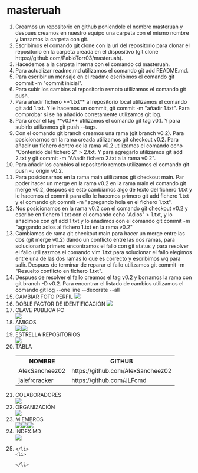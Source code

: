 # masteruah
 
<ol>
    <li>
    Creamos un repositorio en github poniendole el nombre masteruah y despues creamos en nuestro equipo una carpeta con el mismo nombre y lanzamos la carpeta con git.
    </li>
    <li>
    Escribimos el comando git clone con la url del repositorio para clonar el repositorio en la carpeta creada en el dispositivo (git clone https://github.com/PabloTorr03/masteruah).
    </li>
    <li>
    Hacedemos a la carpeta interna con el comando cd masteruah.
    </li>
    <li>
    Para actualizar readme.md utilizamos el comando git add README.md.
    </li>
    <li>
    Para escribir un mensaje en el readme escribimos el comando git commit -m "commit inicial". 
    </li>
    <li>
    Para subir los cambios al repositorio remoto utilizamos el comando git push.
    </li>
    <li>
    Para añadir fichero **1.txt** al repositorio local utilizamos el comando git add 1.txt. Y le hacemos un commit, git commit -m "añadir 1.txt". Para comprobar si se ha añadido corretamente utilizamos git log.
    </li>
    <li>
    Para crear el tag **v0.1** utilizamos el comando git tag v0.1. Y para subirlo utilizamos git push --tags.
    </li>
    <li>
    Con el comando git branch creamos una rama (git branch v0.2). Para posicionarnos en la rama creada utilizamos git checkout v0.2. Para añadir un fichero dentro de la rama v0.2 utilizamos el comando echo "Contenido del fichero 2" > 2.txt. Y para agregarlo utilizamos git add 2.txt y git commit -m "Añadir fichero 2.txt a la rama v0.2".
    </li>
    <li>
    Para añadir los cambios al repositorio remoto utilizamos el comando git push -u origin v0.2.
    </li>
    <li>
    Para posicionarnos en la rama main utilizamos git checkout main. Par poder hacer un merge en la rama v0.2 en la rama main el comando git merge v0.2, despues de esto cambiamos algo de texto del fichero 1.txt y le hacemos el commit para ello le hacemos primero git add fichero 1.txt y el comando git commit -m "agregando hola en el fichero 1.txt".
    </li>
    <li>
    Nos posicionamos en la rama v0.2 con el comando git checkout v0.2 y escribe en fichero 1.txt con el comando echo "Adios" > 1.txt, y lo añadimos con git add 1.txt y lo añadimos con el comando git commit -m "agrgando adios al fichero 1.txt en la rama v0.2"
    </li>
    <li>
    Cambiamos de rama git checkout main para hacer un merge entre las dos (git merge v0.2) dando un conflicto entre las dos ramas, para solucionarlo primero encontramos el fallo con git status y para resolver el fallo utilizazmos el comando vim 1.txt para solucionar el fallo elegimos entre una de las dos ramas lo que es correcto y escribimos wq para salir. Despues de terminar de reparar el fallo utilizamos git commit -m "Resuelto conflicto en fichero 1.txt". 
    </li>
    <li>
    Despues de resolver el fallo creamos el tag v0.2 y borramos la rama con git branch -D v0.2. Para encontrar el listado de cambios utilizamos el comando git log --one line --decorate --all 
    </li>
    <li>
    CAMBIAR FOTO PERFIL
    <img src="Screenshot_1.png">
    </li>
    <li>
    DOBLE FACTOR DE IDENTIFICACIÓN
    <img src="Screenshot_2.png">
    </li>
    <li>
    CLAVE PUBLICA PC
    </li>
    <img src="Screenshot_3.png">
    <li>
    AMIGOS
    </li>
    <img src="Screenshot_4.png"><img src="Screenshot_5.png">
    <li>
    ESTRELLA REPOSITORIOS
    </li>
    <img src="Screenshot_6.png">
    <li>
    TABLA
    </li>
    <table>
    <tr>
    <th>NOMBRE</th>
    <th>GITHUB</th>
    </tr>
    <tr>
    <td>AlexSancheez02</td>
    <td>https://github.com/AlexSancheez02</td>
    </tr>
    <tr>
    <td>jalefrcracker</td>
    <td>https://github.com/JLFcmd</td>
    </tr>
    </table>
    <li>
    COLABORADORES
    </li>
    <img src="Screenshot_7.png">
    <li>
    ORGANIZACIÓN
    </li>
    <img src="Screenshot_8.png">
    <li>
    MIEMBROS
    </li>
    <img src="Screenshot_9.png"><img src="Screenshot_10.png"><img src="Screenshot_11.png">
    <li>
    INDEX.MD
    </li>
    <img src="Screenshot_12.png">
    <li>
    
    </li>
    <li>
    
    </li>
</ol>


